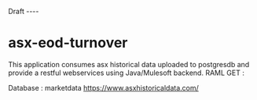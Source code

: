 Draft ----
# asx-eod-turnover
This application consumes asx historical data uploaded to postgresdb and provide a restful webservices using Java/Mulesoft backend.
 RAML
   GET :
   
 

Database : marketdata https://www.asxhistoricaldata.com/
